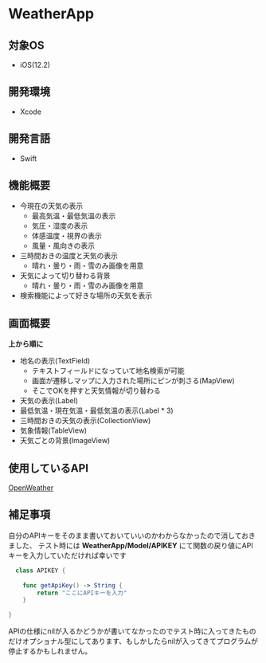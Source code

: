 # WeatherApp

## 対象OS
* iOS(12.2)
## 開発環境
* Xcode
## 開発言語
* Swift

## 機能概要
* 今現在の天気の表示
  * 最高気温・最低気温の表示
  * 気圧・湿度の表示
  * 体感温度・視界の表示
  * 風量・風向きの表示
* 三時間おきの温度と天気の表示
  * 晴れ・曇り・雨・雪のみ画像を用意
* 天気によって切り替わる背景
  * 晴れ・曇り・雨・雪のみ画像を用意
* 検索機能によって好きな場所の天気を表示

## 画面概要
**上から順に**
* 地名の表示(TextField)
  * テキストフィールドになっていて地名検索が可能
  * 画面が遷移しマップに入力された場所にピンが刺さる(MapView)
  * そこでOKを押すと天気情報が切り替わる
* 天気の表示(Label)
* 最低気温・現在気温・最低気温の表示(Label * 3)
* 三時間おきの天気の表示(CollectionView)
* 気象情報(TableView)
* 天気ごとの背景(ImageView)

## 使用しているAPI
[OpenWeather](https://openweathermap.org/api)

## 補足事項
自分のAPIキーをそのまま書いておいていいのかわからなかったので消しておきました、
テスト時には **WeatherApp/Model/APIKEY** にて関数の戻り値にAPIキーを入力していただければ幸いです

```Swift
  class APIKEY {
    
    func getApiKey() -> String {
        return "ここにAPIキーを入力"
    }
    
}

```
APIの仕様にnilが入るかどうかが書いてなかったのでテスト時に入ってきたものだけオプショナル型にしてあります、もしかしたらnilが入ってきてプログラムが停止するかもしれません。

